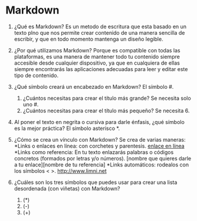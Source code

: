 # Markdown
1. ¿Qué es Markdown?
   Es un metodo de escritura que esta basado en un texto plno que nos permite crear contenido de una manera sencilla de escribir, y que en todo momento mantenga un diseño legible.
2. ¿Por qué utilizamos Markdown?
Porque es compatible con todas las plataformas,  es una manera de mantener todo tu contenido siempre accesible desde cualquier dispositivo, ya que en cualquiera de ellas siempre encontrarás las aplicaciones adecuadas para leer y editar este tipo de contenido.
3. ¿Qué símbolo creará un encabezado en Markdown?
El símbolo #.
     1. ¿Cuántos necesitas para crear el título más grande?
        Se necesita solo uno #.
     2. ¿Cuántos necesitas para crear el título más pequeño?
        Se necesita 6.
4. Al poner el texto en negrita o cursiva para darle énfasis, ¿qué símbolo es la mejor práctica?
   El símbolo asterisco *.
5. ¿Cómo se crea un vínculo con Markdown?
    Se crea de varias maneras:
    *Links o enlaces en línea: con corchetes y parentesis. [enlace en línea](http://www.limni.net)
    *Links como referencia: En tu texto enlazarás palabras o códigos concretos (formados por letras y/o números). [nombre que quieres darle a tu enlace][nombre de tu referencia]
    *Links automáticos: rodealos con los símbolos < >. <http://www.limni.net>

6. ¿Cuáles son los tres símbolos que puedes usar para crear una lista desordenada (con viñetas) con Markdown?
   1. (*)
   2. (-)
   3. (+)
